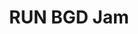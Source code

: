 ---
templateKey: logos
title: RUN BGD Jam
logoImage: /img/logo-runbgd-jam.png
coverImage: /img/jam.jpg
description: A meeting place for all our associates, artists, friends and family, where we create a festival with joint energies that best depicts the character of Belgrade.
---